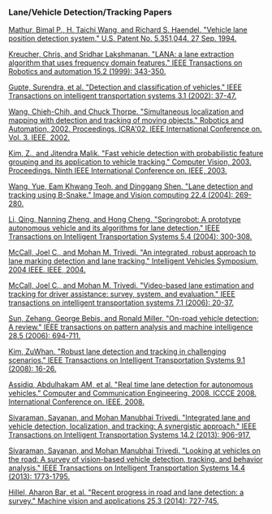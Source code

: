 ### Lane/Vehicle Detection/Tracking Papers

[Mathur, Bimal P., H. Taichi Wang, and Richard S. Haendel. "Vehicle lane position detection system." U.S. Patent No. 5,351,044. 27 Sep. 1994.](https://www.google.com/patents/US5351044)

[Kreucher, Chris, and Sridhar Lakshmanan. "LANA: a lane extraction algorithm that uses frequency domain features." IEEE Transactions on Robotics and automation 15.2 (1999): 343-350.](http://ieeexplore.ieee.org/xpls/abs_all.jsp?arnumber=760356)

[Gupte, Surendra, et al. "Detection and classification of vehicles." IEEE Transactions on intelligent transportation systems 3.1 (2002): 37-47.](http://ieeexplore.ieee.org/xpls/abs_all.jsp?arnumber=994794)

[Wang, Chieh-Chih, and Chuck Thorpe. "Simultaneous localization and mapping with detection and tracking of moving objects." Robotics and Automation, 2002. Proceedings. ICRA'02. IEEE International Conference on. Vol. 3. IEEE, 2002.](http://ieeexplore.ieee.org/xpls/abs_all.jsp?arnumber=1013675)

[Kim, Z., and Jitendra Malik. "Fast vehicle detection with probabilistic feature grouping and its application to vehicle tracking." Computer Vision, 2003. Proceedings. Ninth IEEE International Conference on. IEEE, 2003.](http://ieeexplore.ieee.org/xpls/abs_all.jsp?arnumber=1238392)

[Wang, Yue, Eam Khwang Teoh, and Dinggang Shen. "Lane detection and tracking using B-Snake." Image and Vision computing 22.4 (2004): 269-280.](http://www.sciencedirect.com/science/article/pii/S0262885603002105)

[Li, Qing, Nanning Zheng, and Hong Cheng. "Springrobot: A prototype autonomous vehicle and its algorithms for lane detection." IEEE Transactions on Intelligent Transportation Systems 5.4 (2004): 300-308.](http://ieeexplore.ieee.org/xpls/abs_all.jsp?arnumber=1364006)

[McCall, Joel C., and Mohan M. Trivedi. "An integrated, robust approach to lane marking detection and lane tracking." Intelligent Vehicles Symposium, 2004 IEEE. IEEE, 2004.](http://ieeexplore.ieee.org/xpls/abs_all.jsp?arnumber=1336440)

[McCall, Joel C., and Mohan M. Trivedi. "Video-based lane estimation and tracking for driver assistance: survey, system, and evaluation." IEEE transactions on intelligent transportation systems 7.1 (2006): 20-37.](http://ieeexplore.ieee.org/xpls/abs_all.jsp?arnumber=1603550)

[Sun, Zehang, George Bebis, and Ronald Miller. "On-road vehicle detection: A review." IEEE transactions on pattern analysis and machine intelligence 28.5 (2006): 694-711.](http://ieeexplore.ieee.org/xpls/abs_all.jsp?arnumber=1608034)

[Kim, ZuWhan. "Robust lane detection and tracking in challenging scenarios." IEEE Transactions on Intelligent Transportation Systems 9.1 (2008): 16-26.](http://ieeexplore.ieee.org/xpls/abs_all.jsp?arnumber=4459093)

[Assidiq, Abdulhakam AM, et al. "Real time lane detection for autonomous vehicles." Computer and Communication Engineering, 2008. ICCCE 2008. International Conference on. IEEE, 2008.](http://ieeexplore.ieee.org/xpls/abs_all.jsp?arnumber=4580573)

[Sivaraman, Sayanan, and Mohan Manubhai Trivedi. "Integrated lane and vehicle detection, localization, and tracking: A synergistic approach." IEEE Transactions on Intelligent Transportation Systems 14.2 (2013): 906-917.](http://ieeexplore.ieee.org/xpls/abs_all.jsp?arnumber=6475185)

[Sivaraman, Sayanan, and Mohan Manubhai Trivedi. "Looking at vehicles on the road: A survey of vision-based vehicle detection, tracking, and behavior analysis." IEEE Transactions on Intelligent Transportation Systems 14.4 (2013): 1773-1795.](http://ieeexplore.ieee.org/xpls/abs_all.jsp?arnumber=6563169)


[Hillel, Aharon Bar, et al. "Recent progress in road and lane detection: a survey." Machine vision and applications 25.3 (2014): 727-745.](http://link.springer.com/article/10.1007/s00138-011-0404-2)
